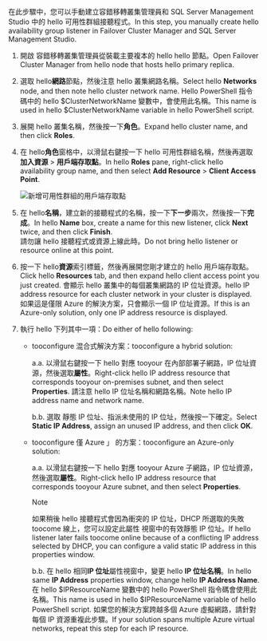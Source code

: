 <span data-ttu-id="0baed-101">在此步驟中，您可以手動建立容錯移轉叢集管理員和 SQL Server Management Studio 中的 hello 可用性群組接聽程式。</span><span class="sxs-lookup"><span data-stu-id="0baed-101">In this step, you manually create hello availability group listener in Failover Cluster Manager and SQL Server Management Studio.</span></span>

1. <span data-ttu-id="0baed-102">開啟 容錯移轉叢集管理員從裝載主要複本的 hello hello 節點。</span><span class="sxs-lookup"><span data-stu-id="0baed-102">Open Failover Cluster Manager from hello node that hosts hello primary replica.</span></span>

2. <span data-ttu-id="0baed-103">選取 hello**網路**節點，然後注意 hello 叢集網路名稱。</span><span class="sxs-lookup"><span data-stu-id="0baed-103">Select hello **Networks** node, and then note hello cluster network name.</span></span> <span data-ttu-id="0baed-104">Hello PowerShell 指令碼中的 hello $ClusterNetworkName 變數中，會使用此名稱。</span><span class="sxs-lookup"><span data-stu-id="0baed-104">This name is used in hello $ClusterNetworkName variable in hello PowerShell script.</span></span>

3. <span data-ttu-id="0baed-105">展開 hello 叢集名稱，然後按一下**角色**。</span><span class="sxs-lookup"><span data-stu-id="0baed-105">Expand hello cluster name, and then click **Roles**.</span></span>

4. <span data-ttu-id="0baed-106">在 hello**角色**窗格中，以滑鼠右鍵按一下 hello 可用性群組名稱，然後再選取**加入資源** > **用戶端存取點**。</span><span class="sxs-lookup"><span data-stu-id="0baed-106">In hello **Roles** pane, right-click hello availability group name, and then select **Add Resource** > **Client Access Point**.</span></span>
   
    ![新增可用性群組的用戶端存取點](./media/virtual-machines-sql-server-configure-alwayson-availability-group-listener/IC678769.gif)

5. <span data-ttu-id="0baed-108">在 hello**名稱**，建立新的接聽程式的名稱，按一下**下一步**兩次，然後按一下**完成**。</span><span class="sxs-lookup"><span data-stu-id="0baed-108">In hello **Name** box, create a name for this new listener, click **Next** twice, and then click **Finish**.</span></span>  
    <span data-ttu-id="0baed-109">請勿讓 hello 接聽程式或資源上線此時。</span><span class="sxs-lookup"><span data-stu-id="0baed-109">Do not bring hello listener or resource online at this point.</span></span>

6. <span data-ttu-id="0baed-110">按一下 hello**資源**索引標籤，然後再展開您剛才建立的 hello 用戶端存取點。</span><span class="sxs-lookup"><span data-stu-id="0baed-110">Click hello **Resources** tab, and then expand hello client access point you just created.</span></span> 
    <span data-ttu-id="0baed-111">會顯示 hello 叢集中的每個叢集網路的 IP 位址資源。</span><span class="sxs-lookup"><span data-stu-id="0baed-111">hello IP address resource for each cluster network in your cluster is displayed.</span></span> <span data-ttu-id="0baed-112">如果這是僅限 Azure 的解決方案，只會顯示一個 IP 位址資源。</span><span class="sxs-lookup"><span data-stu-id="0baed-112">If this is an Azure-only solution, only one IP address resource is displayed.</span></span>

7. <span data-ttu-id="0baed-113">執行 hello 下列其中一項：</span><span class="sxs-lookup"><span data-stu-id="0baed-113">Do either of hello following:</span></span>
   
   * <span data-ttu-id="0baed-114">tooconfigure 混合式解決方案：</span><span class="sxs-lookup"><span data-stu-id="0baed-114">tooconfigure a hybrid solution:</span></span>
     
        <span data-ttu-id="0baed-115">a.</span><span class="sxs-lookup"><span data-stu-id="0baed-115">a.</span></span> <span data-ttu-id="0baed-116">以滑鼠右鍵按一下 hello 對應 tooyour 在內部部署子網路，IP 位址資源，然後選取**屬性**。</span><span class="sxs-lookup"><span data-stu-id="0baed-116">Right-click hello IP address resource that corresponds tooyour on-premises subnet, and then select **Properties**.</span></span> <span data-ttu-id="0baed-117">請注意 hello IP 位址名稱和網路名稱。</span><span class="sxs-lookup"><span data-stu-id="0baed-117">Note hello IP address name and network name.</span></span>
   
        <span data-ttu-id="0baed-118">b.</span><span class="sxs-lookup"><span data-stu-id="0baed-118">b.</span></span> <span data-ttu-id="0baed-119">選取 靜態 IP 位址、指派未使用的 IP 位址，然後按一下確定。</span><span class="sxs-lookup"><span data-stu-id="0baed-119">Select **Static IP Address**, assign an unused IP address, and then click **OK**.</span></span>
 
   * <span data-ttu-id="0baed-120">tooconfigure 僅 Azure 」 的方案：</span><span class="sxs-lookup"><span data-stu-id="0baed-120">tooconfigure an Azure-only solution:</span></span>

        <span data-ttu-id="0baed-121">a.</span><span class="sxs-lookup"><span data-stu-id="0baed-121">a.</span></span> <span data-ttu-id="0baed-122">以滑鼠右鍵按一下 hello 對應 tooyour Azure 子網路，IP 位址資源，然後選取**屬性**。</span><span class="sxs-lookup"><span data-stu-id="0baed-122">Right-click hello IP address resource that corresponds tooyour Azure subnet, and then select **Properties**.</span></span>
       
       > [!NOTE]
       > <span data-ttu-id="0baed-123">如果稍後 hello 接聽程式會因為衝突的 IP 位址，DHCP 所選取的失敗 toocome 線上，您可以設定此屬性 視窗中的有效靜態 IP 位址。</span><span class="sxs-lookup"><span data-stu-id="0baed-123">If hello listener later fails toocome online because of a conflicting IP address selected by DHCP, you can configure a valid static IP address in this properties window.</span></span>
       > 
       > 

       <span data-ttu-id="0baed-124">b.</span><span class="sxs-lookup"><span data-stu-id="0baed-124">b.</span></span> <span data-ttu-id="0baed-125">在 hello 相同**IP 位址**屬性視窗中，變更 hello **IP 位址名稱**。</span><span class="sxs-lookup"><span data-stu-id="0baed-125">In hello same **IP Address** properties window, change hello **IP Address Name**.</span></span>  
        <span data-ttu-id="0baed-126">在 hello $IPResourceName 變數中的 hello PowerShell 指令碼會使用此名稱。</span><span class="sxs-lookup"><span data-stu-id="0baed-126">This name is used in hello $IPResourceName variable of hello PowerShell script.</span></span> <span data-ttu-id="0baed-127">如果您的解決方案跨越多個 Azure 虛擬網路，請針對每個 IP 資源重複此步驟。</span><span class="sxs-lookup"><span data-stu-id="0baed-127">If your solution spans multiple Azure virtual networks, repeat this step for each IP resource.</span></span>

